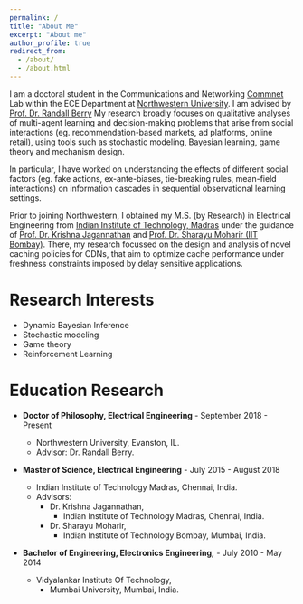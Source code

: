 ```yaml
---
permalink: /
title: "About Me"
excerpt: "About me"
author_profile: true
redirect_from: 
  - /about/
  - /about.html
---
```

I am a doctoral student in the Communications and Networking [Commnet](https://sites.northwestern.edu/commnet/) Lab within the ECE Department at [Northwestern University](https://www.northwestern.edu/). I am advised by [Prof. Dr. Randall Berry](https://www.mccormick.northwestern.edu/research-faculty/directory/profiles/berry-randy.html) My research broadly focuses on qualitative analyses of multi-agent learning and decision-making problems that arise from social interactions (eg. recommendation-based markets, ad platforms, online retail), using tools such as stochastic modeling, Bayesian learning, game theory and mechanism design.

In particular, I have worked on understanding the effects of different social factors (eg. fake actions, ex-ante-biases, tie-breaking rules, mean-field interactions) on information cascades in sequential observational learning settings.

Prior to joining Northwestern, I obtained my M.S. (by Research) in Electrical Engineering from [Indian Institute of Technology, Madras](https://www.iitm.ac.in/) under the guidance of [Prof. Dr. Krishna Jagannathan](https://www.ee.iitm.ac.in/~krishnaj/) and [Prof. Dr. Sharayu Moharir (IIT Bombay)](https://www.ee.iitb.ac.in/web/people/sharayu-moharir/). There, my research focussed on the design and analysis of novel caching policies for CDNs, that aim to optimize cache performance under freshness constraints imposed by delay sensitive applications.


Research Interests
======
* Dynamic Bayesian Inference
* Stochastic modeling
* Game theory
* Reinforcement Learning


Education                                                                                    Research
======                                                                                       
* **Doctor of Philosophy, Electrical Engineering** - September 2018 - Present
  - Northwestern University, Evanston, IL.
  - Advisor: Dr. Randall Berry.
    
* **Master of Science, Electrical Engineering** - July 2015 - August 2018
  - Indian Institute of Technology Madras, Chennai, India.
  - Advisors:
    - Dr. Krishna Jagannathan,
      - Indian Institute of Technology Madras, Chennai, India.
    - Dr. Sharayu Moharir,
      - Indian Institute of Technology Bombay, Mumbai, India.

* **Bachelor of Engineering, Electronics Engineering,** - July 2010 - May 2014
  - Vidyalankar Institute Of Technology,
    - Mumbai University, Mumbai, India.













